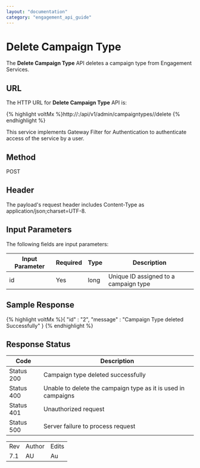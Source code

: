 ```yaml
---
layout: "documentation"
category: "engagement_api_guide"
---
```

                            


Delete Campaign Type
====================

The **Delete Campaign Type** API deletes a campaign type from Engagement Services.

URL
---

The HTTP URL for **Delete Campaign Type** API is:

{% highlight voltMx %}http://<host>:<port>/api/v1/admin/campaigntypes/<id>/delete
{% endhighlight %}

This service implements Gateway Filter for Authentication to authenticate access of the service by a user.

Method
------

POST

Header
------

The payload's request header includes Content-Type as application/json;charset=UTF-8.

Input Parameters
----------------

The following fields are input parameters:

  
| Input Parameter | Required | Type | Description |
| --- | --- | --- | --- |
| id | Yes | long | Unique ID assigned to a campaign type |

Sample Response
---------------

{% highlight voltMx %}{
  "id" : "2",
  "message" : "Campaign Type deleted Successfully"
}
{% endhighlight %}

Response Status
---------------

  
| Code | Description |
| --- | --- |
| Status 200 | Campaign type deleted successfully |
| Status 400 | Unable to delete the campaign type as it is used in campaigns |
| Status 401 | Unauthorized request |
| Status 500 | Server failure to process request |

<table class="TableStyle-RevisionTable" cellspacing="0" style="margin-left: 0;margin-right: auto;mc-table-style: url('../Resources/TableStyles/RevisionTable.css');" data-mc-conditions="Default.HTML"><colgroup><col class="TableStyle-RevisionTable-Column-Column1"> <col class="TableStyle-RevisionTable-Column-Column1"> <col class="TableStyle-RevisionTable-Column-Column1"></colgroup><tbody><tr class="TableStyle-RevisionTable-Body-Body1"><td class="TableStyle-RevisionTable-BodyE-Column1-Body1">Rev</td><td class="TableStyle-RevisionTable-BodyE-Column1-Body1">Author</td><td class="TableStyle-RevisionTable-BodyD-Column1-Body1">Edits</td></tr><tr class="TableStyle-RevisionTable-Body-Body1"><td class="TableStyle-RevisionTable-BodyB-Column1-Body1">7.1</td><td class="TableStyle-RevisionTable-BodyB-Column1-Body1">AU</td><td class="TableStyle-RevisionTable-BodyA-Column1-Body1">Au</td></tr></tbody></table>
